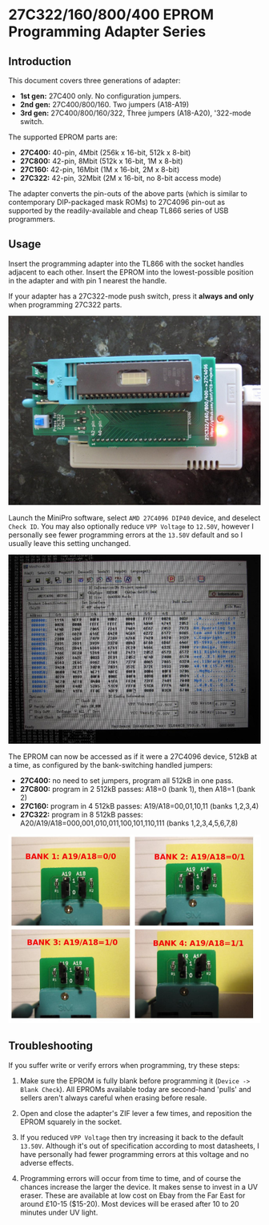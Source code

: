 # 27C322/160/800/400 EPROM Programming Adapter Series

## Introduction

This document covers three generations of adapter:
- **1st gen:** 27C400 only. No configuration jumpers.
- **2nd gen:** 27C400/800/160. Two jumpers (A18-A19)
- **3rd gen:** 27C400/800/160/322, Three jumpers (A18-A20), '322-mode switch.

The supported EPROM parts are:
- **27C400:** 40-pin, 4Mbit (256k x 16-bit, 512k x 8-bit)
- **27C800:** 42-pin, 8Mbit (512k x 16-bit, 1M x 8-bit)
- **27C160:** 42-pin, 16Mbit (1M x 16-bit, 2M x 8-bit)
- **27C322:** 42-pin, 32Mbit (2M x 16-bit, no 8-bit access mode)

The adapter converts the pin-outs of the above parts (which is similar
to contemporary DIP-packaged mask ROMs) to 27C4096 pin-out as
supported by the readily-available and cheap TL866 series of USB
programmers.

## Usage

Insert the programming adapter into the TL866 with the socket
handles adjacent to each other. Insert the EPROM into the
lowest-possible position in the adapter and with pin 1 nearest the
handle.

If your adapter has a 27C322-mode push switch, press it **always and
only** when programming 27C322 parts.

![Adapter when in use](assets/adapter_in_use.jpg)

Launch the MiniPro software, select `AMD 27C4096 DIP40` device, and deselect
`Check ID`. You may also optionally reduce `VPP Voltage` to `12.50V`,
however I personally see fewer programming errors at the `13.50V`
default and so I usually leave this setting unchanged.

![MiniPro Software Configuration](assets/minipro.jpg)

The EPROM can now be accessed as if it were a 27C4096 device, 512kB at
a time, as configured by the bank-switching handled jumpers:
- **27C400:** no need to set jumpers, program all 512kB in one pass.
- **27C800:** program in 2 512kB passes: A18=0 (bank 1), then A18=1 (bank 2)
- **27C160:** program in 4 512kB passes: A19/A18=00,01,10,11 (banks 1,2,3,4)
- **27C322:** program in 8 512kB passes: A20/A19/A18=000,001,010,011,100,101,110,111 (banks 1,2,3,4,5,6,7,8)

![Jumper configuration](assets/jumpers.jpg)

## Troubleshooting

If you suffer write or verify errors when programming, try these steps:

1. Make sure the EPROM is fully blank before programming it (`Device
-> Blank Check`). All EPROMs available today are second-hand 'pulls'
and sellers aren't always careful when erasing before resale.

2. Open and close the adapter's ZIF lever a few times, and reposition
the EPROM squarely in the socket.

3. If you reduced `VPP Voltage` then try increasing it back to the
default `13.50V`. Although it's out of specification according to most
datasheets, I have personally had fewer programming errors at this
voltage and no adverse effects.

4. Programming errors will occur from time to time, and of course the
chances increase the larger the device. It makes sense to invest in a
UV eraser. These are available at low cost on Ebay from the Far East
for around £10-15 ($15-20). Most devices will be erased after 10 to 20
minutes under UV light.
